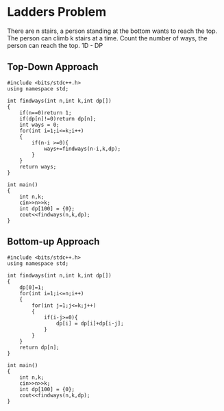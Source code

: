 # Ladders Problem

There are n stairs, a person standing at the bottom wants to reach the top. The person can climb k stairs at a time. Count the number of ways, the person can reach the top.
1D - DP


## Top-Down Approach

```
#include <bits/stdc++.h>
using namespace std;

int findways(int n,int k,int dp[])
{
    if(n==0)return 1;
    if(dp[n]!=0)return dp[n];
    int ways = 0;
    for(int i=1;i<=k;i++)
    {
        if(n-i >=0){
            ways+=findways(n-i,k,dp);
        }
    }
    return ways;
}

int main()
{
    int n,k;
    cin>>n>>k;
    int dp[100] = {0};
    cout<<findways(n,k,dp);
}
```


## Bottom-up Approach
```
#include <bits/stdc++.h>
using namespace std;

int findways(int n,int k,int dp[])
{
    dp[0]=1;
    for(int i=1;i<=n;i++)
    {
        for(int j=1;j<=k;j++)
        {
            if(i-j>=0){
                dp[i] = dp[i]+dp[i-j];
            }
        }
    }
    return dp[n];
}

int main()
{
    int n,k;
    cin>>n>>k;
    int dp[100] = {0};
    cout<<findways(n,k,dp);
}
```
